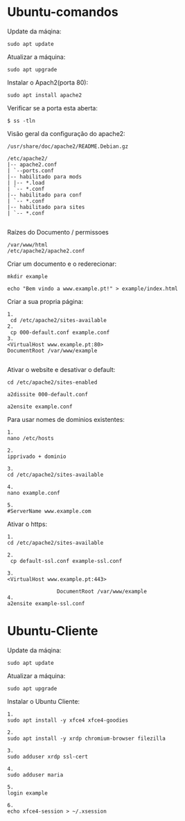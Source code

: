 # Ubuntu-comandos

Update da máqina:
```
sudo apt update
```

Atualizar a máquina:
```
sudo apt upgrade
```

Instalar o Apach2(porta 80):
```
sudo apt install apache2
```


Verificar se a porta esta aberta:
```
$ ss -tln
```

Visão geral da configuração do apache2:
```
/usr/share/doc/apache2/README.Debian.gz 

/etc/apache2/
|-- apache2.conf
| `--ports.conf
|-- habilitado para mods
| |-- *.load
| `-- *.conf
|-- habilitado para conf
| `-- *.conf
|-- habilitado para sites
| `-- *.conf
          
```
Raízes do Documento  / permissoes   
```
/var/www/html
/etc/apache2/apache2.conf
```

Criar um documento e o rederecionar:
```
mkdir example 

echo "Bem vindo a www.example.pt!" > example/index.html
```

Criar a sua propria página:
```
1.
 cd /etc/apache2/sites-available
2.
 cp 000-default.conf example.conf
3.
<VirtualHost www.example.pt:80>
DocumentRoot /var/www/example
 
```

Ativar o website e desativar o default:
```
cd /etc/apache2/sites-enabled

a2dissite 000-default.conf 

a2ensite example.conf
```
Para usar nomes de dominios existentes:
```
1.
nano /etc/hosts

2.
ipprivado + dominio

3.
cd /etc/apache2/sites-available

4.
nano example.conf

5. 
#ServerName www.example.com
```

Ativar o https:
```
1.
cd /etc/apache2/sites-available

2.
 cp default-ssl.conf example-ssl.conf
 
3.
<VirtualHost www.example.pt:443>
                
                DocumentRoot /var/www/example
4.
a2ensite example-ssl.conf 

```


# Ubuntu-Cliente


Update da máqina:
```
sudo apt update
```

Atualizar a máquina:
```
sudo apt upgrade
```

Instalar o Ubuntu Cliente:
```
1.
sudo apt install -y xfce4 xfce4-goodies

2.
sudo apt install -y xrdp chromium-browser filezilla

3.
sudo adduser xrdp ssl-cert

4.
sudo adduser maria

5.
login example

6.
echo xfce4-session > ~/.xsession
```







